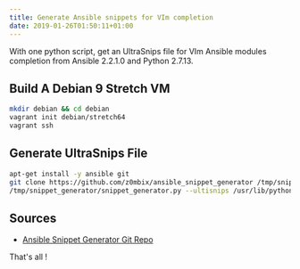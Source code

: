 ```yaml
---
title: Generate Ansible snippets for VIm completion
date: 2019-01-26T01:50:11+01:00
---
```


With one python script, get an UltraSnips file for VIm Ansible modules completion from Ansible 2.2.1.0 and Python 2.7.13.

## Build A Debian 9 Stretch VM ##

```sh
mkdir debian && cd debian
vagrant init debian/stretch64
vagrant ssh
```

## Generate UltraSnips File ##

```sh
apt-get install -y ansible git
git clone https://github.com/z0mbix/ansible_snippet_generator /tmp/snippet_generator
/tmp/snippet_generator/snippet_generator.py --ultisnips /usr/lib/python2.7/dist-packages/ansible/modules > /vagrant/ansible.snippets
```

## Sources ##

* [Ansible Snippet Generator Git Repo](https://github.com/z0mbix/ansible_snippet_generator)

That's all !

